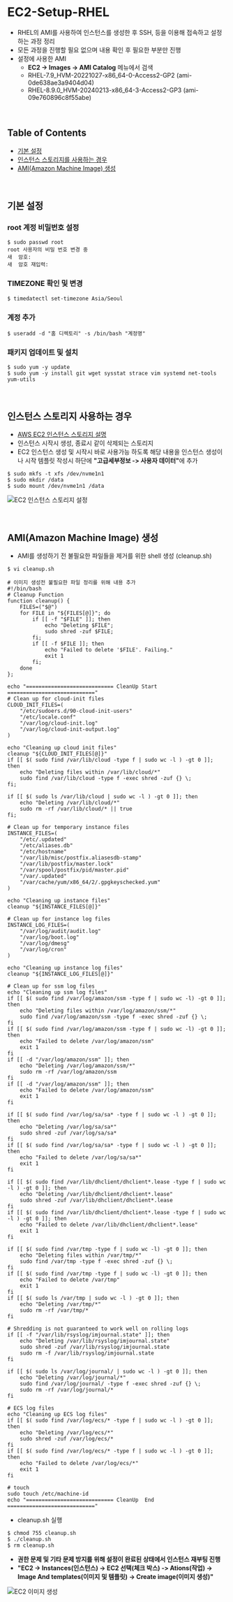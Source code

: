 # EC2-Setup-RHEL
- RHEL의 AMI를 사용하여 인스턴스를 생성한 후 SSH, 등을 이용해 접속하고 설정하는 과정 정리
- 모든 과정을 진행할 필요 없으며 내용 확인 후 필요한 부분만 진행
- 설정에 사용한 AMI
	- <b>EC2 -> Images -> AMI Catalog</b> 메뉴에서 검색
	- RHEL-7.9_HVM-20221027-x86_64-0-Access2-GP2 (ami-0de638ae3a9404d04)
	- RHEL-8.9.0_HVM-20240213-x86_64-3-Access2-GP3 (ami-09e760896c8f55abe)
<br>

## Table of Contents
- [기본 설정](#기본-설정)
- [인스턴스 스토리지를 사용하는 경우](#인스턴스-스토리지-사용하는-경우)
- [AMI(Amazon Machine Image) 생성](#amiamazon-machine-image-생성)
<br>

## 기본 설정
### root 계정 비밀번호 설정
```shell
$ sudo passwd root
root 사용자의 비밀 번호 변경 중
새  암호:
새  암호 재입력:
```

### TIMEZONE 확인 및 변경
```shell
$ timedatectl set-timezone Asia/Seoul
```

### 계정 추가
```shell
$ useradd -d "홈 디렉토리" -s /bin/bash "계정명"
```

### 패키지 업데이트 및 설치
```shell
$ sudo yum -y update
$ sudo yum -y install git wget sysstat strace vim systemd net-tools yum-utils
```
<br>

## 인스턴스 스토리지 사용하는 경우
- [AWS EC2 인스턴스 스토리지 설명](https://docs.aws.amazon.com/ko_kr/AWSEC2/latest/UserGuide/add-instance-store-volumes.html)
- 인스턴스 시작시 생성, 종료시 같이 삭제되는 스토리지
- EC2 인스턴스 생성 및 시작시 바로 사용가능 하도록 해당 내용을 인스턴스 생성이나 시작 템플릿 작성시
하단에 <b>"고급세부정보 -> 사용자 데이터"</b>에 추가
```shell
$ sudo mkfs -t xfs /dev/nvme1n1
$ sudo mkdir /data
$ sudo mount /dev/nvme1n1 /data
```
![EC2 인스턴스 스토리지 설정](./img/EC2-InstanceStoreSet.png)

<br>

## AMI(Amazon Machine Image) 생성
- AMI를 생성하기 전 불필요한 파일들을 제거를 위한 shell 생성 (cleanup.sh)
```shell
$ vi cleanup.sh
```
```shell
# 이미지 생성전 불필요한 파일 정리를 위해 내용 추가
#!/bin/bash
# Cleanup Function
function cleanup() {
    FILES=("$@")
    for FILE in "${FILES[@]}"; do
        if [[ -f "$FILE" ]]; then
            echo "Deleting $FILE";
            sudo shred -zuf $FILE;
        fi;
        if [[ -f $FILE ]]; then
            echo "Failed to delete '$FILE'. Failing."
            exit 1
        fi;
    done
};

echo "============================ CleanUp Start ============================"
# Clean up for cloud-init files
CLOUD_INIT_FILES=(
    "/etc/sudoers.d/90-cloud-init-users"
    "/etc/locale.conf"
    "/var/log/cloud-init.log"
    "/var/log/cloud-init-output.log"
)

echo "Cleaning up cloud init files"
cleanup "${CLOUD_INIT_FILES[@]}"
if [[ $( sudo find /var/lib/cloud -type f | sudo wc -l ) -gt 0 ]]; then
    echo "Deleting files within /var/lib/cloud/*"
    sudo find /var/lib/cloud -type f -exec shred -zuf {} \;
fi;

if [[ $( sudo ls /var/lib/cloud | sudo wc -l ) -gt 0 ]]; then
    echo "Deleting /var/lib/cloud/*"
    sudo rm -rf /var/lib/cloud/* || true
fi;

# Clean up for temporary instance files
INSTANCE_FILES=(
    "/etc/.updated"
    "/etc/aliases.db"
    "/etc/hostname"
    "/var/lib/misc/postfix.aliasesdb-stamp"
    "/var/lib/postfix/master.lock"
    "/var/spool/postfix/pid/master.pid"
    "/var/.updated"
    "/var/cache/yum/x86_64/2/.gpgkeyschecked.yum"
)

echo "Cleaning up instance files"
cleanup "${INSTANCE_FILES[@]}"

# Clean up for instance log files
INSTANCE_LOG_FILES=(
    "/var/log/audit/audit.log"
    "/var/log/boot.log"
    "/var/log/dmesg"
    "/var/log/cron"
)

echo "Cleaning up instance log files"
cleanup "${INSTANCE_LOG_FILES[@]}"

# Clean up for ssm log files
echo "Cleaning up ssm log files"
if [[ $( sudo find /var/log/amazon/ssm -type f | sudo wc -l) -gt 0 ]]; then
    echo "Deleting files within /var/log/amazon/ssm/*"
    sudo find /var/log/amazon/ssm -type f -exec shred -zuf {} \;
fi
if [[ $( sudo find /var/log/amazon/ssm -type f | sudo wc -l) -gt 0 ]]; then
    echo "Failed to delete /var/log/amazon/ssm"
    exit 1
fi
if [[ -d "/var/log/amazon/ssm" ]]; then
    echo "Deleting /var/log/amazon/ssm/*"
    sudo rm -rf /var/log/amazon/ssm
fi
if [[ -d "/var/log/amazon/ssm" ]]; then
    echo "Failed to delete /var/log/amazon/ssm"
    exit 1
fi

if [[ $( sudo find /var/log/sa/sa* -type f | sudo wc -l ) -gt 0 ]]; then
    echo "Deleting /var/log/sa/sa*"
    sudo shred -zuf /var/log/sa/sa*
fi
if [[ $( sudo find /var/log/sa/sa* -type f | sudo wc -l ) -gt 0 ]]; then
    echo "Failed to delete /var/log/sa/sa*"
    exit 1
fi

if [[ $( sudo find /var/lib/dhclient/dhclient*.lease -type f | sudo wc -l ) -gt 0 ]]; then
    echo "Deleting /var/lib/dhclient/dhclient*.lease"
    sudo shred -zuf /var/lib/dhclient/dhclient*.lease
fi
if [[ $( sudo find /var/lib/dhclient/dhclient*.lease -type f | sudo wc -l ) -gt 0 ]]; then
    echo "Failed to delete /var/lib/dhclient/dhclient*.lease"
    exit 1
fi

if [[ $( sudo find /var/tmp -type f | sudo wc -l) -gt 0 ]]; then
    echo "Deleting files within /var/tmp/*"
    sudo find /var/tmp -type f -exec shred -zuf {} \;
fi
if [[ $( sudo find /var/tmp -type f | sudo wc -l) -gt 0 ]]; then
    echo "Failed to delete /var/tmp"
    exit 1
fi
if [[ $( sudo ls /var/tmp | sudo wc -l ) -gt 0 ]]; then
    echo "Deleting /var/tmp/*"
    sudo rm -rf /var/tmp/*
fi

# Shredding is not guaranteed to work well on rolling logs
if [[ -f "/var/lib/rsyslog/imjournal.state" ]]; then
    echo "Deleting /var/lib/rsyslog/imjournal.state"
    sudo shred -zuf /var/lib/rsyslog/imjournal.state
    sudo rm -f /var/lib/rsyslog/imjournal.state
fi

if [[ $( sudo ls /var/log/journal/ | sudo wc -l ) -gt 0 ]]; then
    echo "Deleting /var/log/journal/*"
    sudo find /var/log/journal/ -type f -exec shred -zuf {} \;
    sudo rm -rf /var/log/journal/*
fi

# ECS log files
echo "Cleaning up ECS log files"
if [[ $( sudo find /var/log/ecs/* -type f | sudo wc -l ) -gt 0 ]]; then
    echo "Deleting /var/log/ecs/*"
    sudo shred -zuf /var/log/ecs/*
fi
if [[ $( sudo find /var/log/ecs/* -type f | sudo wc -l ) -gt 0 ]]; then
    echo "Failed to delete /var/log/ecs/*"
    exit 1
fi

# touch
sudo touch /etc/machine-id
echo "============================ CleanUp  End  ============================"
```
- cleanup.sh 실행
```shell
$ chmod 755 cleanup.sh
$ ./cleanup.sh
$ rm cleanup.sh
```
- <b>권한 문제 및 기타 문제 방지를 위해 설정이 완료된 상태에서 인스턴스 재부팅 진행</b>
- <b>"EC2 -> Instances(인스턴스) -> EC2 선택(체크 박스) -> Ations(작업) -> Image And templates(이미지 및 템플릿) -> Create image(이미지 생성)"</b>

![EC2 이미지 생성](./img/EC2-AMI-Create.png)